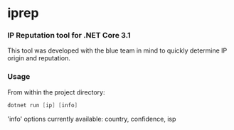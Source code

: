 # iprep
### IP Reputation tool for .NET Core 3.1
This tool was developed with the blue team in mind to quickly determine IP origin and reputation.

### Usage
From within the project directory:
```powershell 
dotnet run [ip] [info]
```

'info' options currently available: country, confidence, isp
